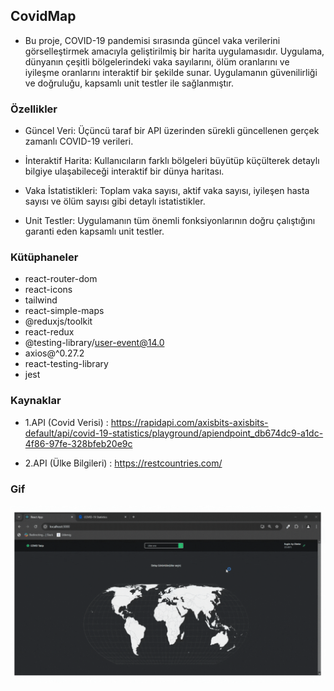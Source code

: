 ## CovidMap

- Bu proje, COVID-19 pandemisi sırasında güncel vaka verilerini görselleştirmek amacıyla geliştirilmiş bir harita uygulamasıdır. Uygulama, dünyanın çeşitli bölgelerindeki vaka sayılarını, ölüm oranlarını ve iyileşme oranlarını interaktif bir şekilde sunar. Uygulamanın güvenilirliği ve doğruluğu, kapsamlı unit testler ile sağlanmıştır. 

### Özellikler 

- Güncel Veri: Üçüncü taraf bir API üzerinden sürekli güncellenen gerçek zamanlı COVID-19 verileri.

- İnteraktif Harita: Kullanıcıların farklı bölgeleri büyütüp küçülterek detaylı bilgiye ulaşabileceği interaktif bir dünya haritası.

- Vaka İstatistikleri: Toplam vaka sayısı, aktif vaka sayısı, iyileşen hasta sayısı ve ölüm sayısı gibi detaylı istatistikler.

- Unit Testler: Uygulamanın tüm önemli fonksiyonlarının doğru çalıştığını garanti eden kapsamlı unit testler.

### Kütüphaneler 

- react-router-dom
- react-icons
- tailwind
- react-simple-maps
- @reduxjs/toolkit
- react-redux
- @testing-library/user-event@14.0
- axios@^0.27.2
- react-testing-library
- jest

### Kaynaklar 

- 1.API (Covid Verisi) : https://rapidapi.com/axisbits-axisbits-default/api/covid-19-statistics/playground/apiendpoint_db674dc9-a1dc-4f86-97fe-328bfeb20e9c 

- 2.API (Ülke Bilgileri) : https://restcountries.com/ 

### Gif 

<img src="screen.gif" />